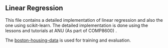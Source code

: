 ## Linear Regression 

This file contains a detailed implementation of linear regression and also the one using scikit-learn. The detailed implementation is done using the lessons and tutorials at ANU (As part of COMP8600) .

The [boston-housing-data](https://www.kaggle.com/c/boston-housing) is used for training and evaluation. 
